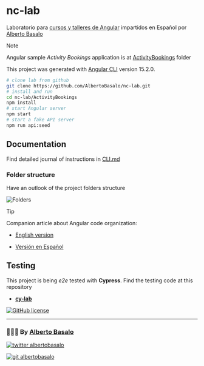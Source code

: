 # nc-lab

Laboratorio para [cursos y talleres de Angular](./docs/0%20-%20Angular%20Moderno%20V17.md) impartidos en Español por [Alberto Basalo](https://albertobasalo.dev)

> [!NOTE]
> Angular sample _Activity Bookings_ application is at [ActivityBookings](./ActivityBookings) folder

This project was generated with [Angular CLI](https://github.com/angular/angular-cli) version 15.2.0.

```bash
# clone lab from github
git clone https://github.com/AlbertoBasalo/nc-lab.git
# install and run
cd nc-lab/ActivityBookings
npm install
# start Angular server
npm start
# start a fake API server
npm run api:seed
```

## Documentation

Find detailed journal of instructions in [CLI.md](./docs/CLI.md)

### Folder structure

Have an outlook of the project folders structure

![Folders](./docs/screenshots/folders.png)

> [!TIP]
> Companion article about Angular code organization:

- [English version](https://medium.com/@albertobasalo/file-and-folder-structure-for-angular-applications-3130efc582e3)

- [Versión en Español](https://www.linkedin.com/pulse/estructura-de-archivos-y-carpetas-para-aplicaciones-angular-basalo-3vcff)

## Testing

This project is being _e2e_ tested with **Cypress**. Find the testing code at this repository

- [**cy-lab**](https://github.com/AlbertoBasalo/cy-lab)

[![GitHub license](https://img.shields.io/github/license/AlbertoBasalo/cy-lab?style=for-the-badge)](https://albertobasalo.dev)

---

<footer>
  <h3>🧑🏼‍💻 By <a href="https://albertobasalo.dev" target="blank">Alberto Basalo</a> </h3>
  <p>
    <a href="https://twitter.com/albertobasalo" target="blank">
      <img src="https://img.shields.io/twitter/follow/albertobasalo?logo=twitter&style=for-the-badge" alt="twitter albertobasalo" />
    </a>
  </p>
  <p>
    <a href="https://github.com/albertobasalo" target="blank">
      <img 
        src="https://img.shields.io/github/followers/albertobasalo?logo=github&label=profile albertobasalo&style=for-the-badge" alt="git albertobasalo" />
    </a>
  </p>
</footer>
